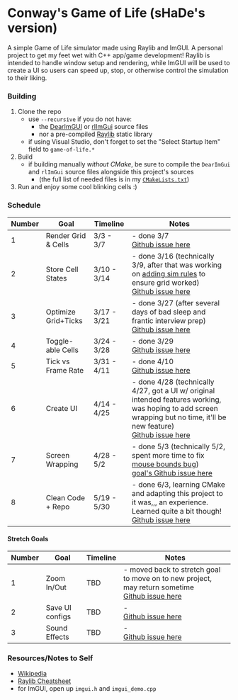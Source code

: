 # Conway's Game of Life (sHaDe's version)

A simple Game of Life simulator made using Raylib and ImGUI.
A personal project to get my feet wet with C++ app/game development!
Raylib is intended to handle window setup and rendering, while
ImGUI will be used to create a UI so users can speed up, stop, or
otherwise control the simulation to their liking.


### Building

1. Clone the repo
    - use `--recursive` if you do not have:
        - the [DearImGUI](https://github.com/ocornut/imgui) or [rlImGui](https://github.com/raylib-extras/rlImGui) source files
        - nor a pre-compiled [Raylib](https://github.com/raysan5/raylib) static library
    - if using Visual Studio, don't forget to set the "Select Startup Item" field to `game-of-life.*`
2. Build
    - if building manually *without CMake*, be sure to compile the `DearImGui` and `rlImGui` source files alongside this project's sources
        - (the full list of needed files is in my [`CMakeLists.txt`](CMakeLists.txt))
3. Run and enjoy some cool blinking cells :)


### Schedule

Number  | Goal          | Timeline      | Notes
--|---------------------|---------------|--------
1 | Render Grid & Cells | 3/3 - 3/7     | - done 3/7 <br> [Github issue here](https://github.com/hadan24/game-of-life/issues/1)
2 | Store Cell States   | 3/10 - 3/14   | - done 3/16 (technically 3/9, after that was working on [adding sim rules](https://github.com/hadan24/game-of-life/issues/4) to ensure grid worked) <br> [Github issue here](https://github.com/hadan24/game-of-life/issues/2)
3 | Optimize Grid+Ticks | 3/17 - 3/21   | - done 3/27 (after several days of bad sleep and frantic interview prep) <br> [Github issue here](https://github.com/hadan24/game-of-life/issues/8)
4 | Toggle-able Cells   | 3/24 - 3/28   | - done 3/29 <br> [Github issue here](https://github.com/hadan24/game-of-life/issues/5)
5 | Tick vs Frame Rate  | 3/31 - 4/11   | - done 4/10 <br> [Github issue here](https://github.com/hadan24/game-of-life/issues/3)
6 | Create UI           | 4/14 - 4/25   | - done 4/28 (technically 4/27, got a UI w/ original intended features working, was hoping to add screen wrapping but no time, it'll be new feature) <br> [Github issue here](https://github.com/hadan24/game-of-life/issues/6)
7 | Screen Wrapping     | 4/28 - 5/2    | - done 5/3 (technically 5/2, spent more time to fix [mouse bounds bug](https://github.com/hadan24/game-of-life/issues/9)) <br> [goal's Github issue here](https://github.com/hadan24/game-of-life/issues/11)
8 | Clean Code + Repo   | 5/19 - 5/30   | - done 6/3, learning CMake and adapting this project to it was,,, an experience. Learned quite a bit though! <br> [Github issue here](https://github.com/hadan24/game-of-life/issues/12)

#### Stretch Goals

Number  | Goal          | Timeline      | Notes
--|---------------------|---------------|--------
1 | Zoom In/Out         | TBD           | - moved back to stretch goal to move on to new project, may return sometime <br> [Github issue here](https://github.com/hadan24/game-of-life/issues/7)
2 | Save UI configs     | TBD           | - <br> [Github issue here](https://github.com/hadan24/game-of-life/issues/13)
3 | Sound Effects       | TBD           | - <br> [Github issue here](https://github.com/hadan24/game-of-life/issues/14)


### Resources/Notes to Self
- [Wikipedia](https://en.wikipedia.org/wiki/Conway's_Game_of_Life)
- [Raylib Cheatsheet](https://www.raylib.com/cheatsheet/cheatsheet.html)
- for ImGUI, open up `imgui.h` and `imgui_demo.cpp`